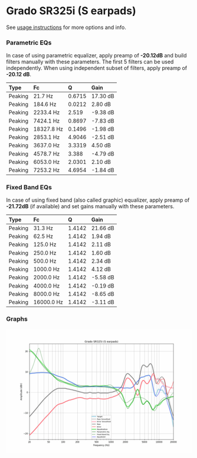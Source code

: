 # Grado SR325i (S earpads)
See [usage instructions](https://github.com/jaakkopasanen/AutoEq#usage) for more options and info.

### Parametric EQs
In case of using parametric equalizer, apply preamp of **-20.12dB** and build filters manually
with these parameters. The first 5 filters can be used independently.
When using independent subset of filters, apply preamp of **-20.12 dB**.

| Type    | Fc         |      Q | Gain     |
|:--------|:-----------|:-------|:---------|
| Peaking | 21.7 Hz    | 0.6715 | 17.30 dB |
| Peaking | 184.6 Hz   | 0.0212 | 2.80 dB  |
| Peaking | 2233.4 Hz  | 2.519  | -9.38 dB |
| Peaking | 7424.1 Hz  | 0.8697 | -7.83 dB |
| Peaking | 18327.8 Hz | 0.1496 | -1.98 dB |
| Peaking | 2853.1 Hz  | 4.9046 | -2.51 dB |
| Peaking | 3637.0 Hz  | 3.3319 | 4.50 dB  |
| Peaking | 4578.7 Hz  | 3.388  | -4.79 dB |
| Peaking | 6053.0 Hz  | 2.0301 | 2.10 dB  |
| Peaking | 7253.2 Hz  | 4.6954 | -1.84 dB |

### Fixed Band EQs
In case of using fixed band (also called graphic) equalizer, apply preamp of **-21.72dB**
(if available) and set gains manually with these parameters.

| Type    | Fc         |      Q | Gain     |
|:--------|:-----------|:-------|:---------|
| Peaking | 31.3 Hz    | 1.4142 | 21.66 dB |
| Peaking | 62.5 Hz    | 1.4142 | 1.94 dB  |
| Peaking | 125.0 Hz   | 1.4142 | 2.11 dB  |
| Peaking | 250.0 Hz   | 1.4142 | 1.60 dB  |
| Peaking | 500.0 Hz   | 1.4142 | 2.34 dB  |
| Peaking | 1000.0 Hz  | 1.4142 | 4.12 dB  |
| Peaking | 2000.0 Hz  | 1.4142 | -5.58 dB |
| Peaking | 4000.0 Hz  | 1.4142 | -0.19 dB |
| Peaking | 8000.0 Hz  | 1.4142 | -8.65 dB |
| Peaking | 16000.0 Hz | 1.4142 | -3.11 dB |

### Graphs
![](./Grado%20SR325i%20(S%20earpads).png)